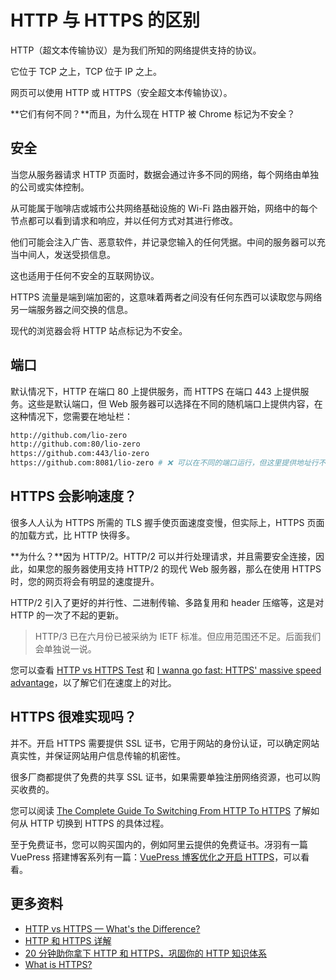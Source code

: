 # HTTP 与 HTTPS 的区别

HTTP（超文本传输协议）是为我们所知的网络提供支持的协议。

它位于 TCP 之上，TCP 位于 IP 之上。

网页可以使用 HTTP 或 HTTPS（安全超文本传输协议）。

**它们有何不同？**而且，为什么现在 HTTP 被 Chrome 标记为不安全？

## 安全

当您从服务器请求 HTTP 页面时，数据会通过许多不同的网络，每个网络由单独的公司或实体控制。

从可能属于咖啡店或城市公共网络基础设施的 Wi-Fi 路由器开始，网络中的每个节点都可以看到请求和响应，并以任何方式对其进行修改。

他们可能会注入广告、恶意软件，并记录您输入的任何凭据。中间的服务器可以充当中间人，发送受损信息。

这也适用于任何不安全的互联网协议。

HTTPS 流量是端到端加密的，这意味着两者之间没有任何东西可以读取您与网络另一端服务器之间交换的信息。

现代的浏览器会将 HTTP 站点标记为不安全。

## 端口

默认情况下，HTTP 在端口 80 上提供服务，而 HTTPS 在端口 443 上提供服务。这些是默认端口，但 Web 服务器可以选择在不同的随机端口上提供内容，在这种情况下，您需要在地址栏：

```bash
http://github.com/lio-zero
http://github.com:80/lio-zero
https://github.com:443/lio-zero
https://github.com:8081/lio-zero # ❌ 可以在不同的端口运行，但这里提供地址行不通
```

## HTTPS 会影响速度？

很多人人认为 HTTPS 所需的 TLS 握手使页面速度变慢，但实际上，HTTPS 页面的加载方式，比 HTTP 快得多。

**为什么？**因为 HTTP/2。HTTP/2 可以并行处理请求，并且需要安全连接，因此，如果您的服务器使用支持 HTTP/2 的现代 Web 服务器，那么在使用 HTTPS 时，您的网页将会有明显的速度提升。

HTTP/2 引入了更好的并行性、二进制传输、多路复用和 header 压缩等，这是对 HTTP 的一次了不起的更新。

> HTTP/3 已在六月份已被采纳为 IETF 标准。但应用范围还不足。后面我们会单独说一说。

您可以查看 [HTTP vs HTTPS Test](https://www.httpvshttps.com/) 和 [I wanna go fast: HTTPS' massive speed advantage](https://www.troyhunt.com/i-wanna-go-fast-https-massive-speed-advantage/)，以了解它们在速度上的对比。

## HTTPS 很难实现吗？

并不。开启 HTTPS 需要提供 SSL 证书，它用于网站的身份认证，可以确定网站真实性，并保证网站用户信息传输的机密性。

很多厂商都提供了免费的共享 SSL 证书，如果需要单独注册网络资源，也可以购买收费的。

您可以阅读 [The Complete Guide To Switching From HTTP To HTTPS](https://www.smashingmagazine.com/2017/06/guide-switching-http-https/) 了解如何从 HTTP 切换到 HTTPS 的具体过程。

至于免费证书，您可以购买国内的，例如阿里云提供的免费证书。冴羽有一篇 VuePress 搭建博客系列有一篇：[VuePress 博客优化之开启 HTTPS](https://github.com/mqyqingfeng/Blog/issues/246)，可以看看。

## 更多资料

- [HTTP vs HTTPS — What's the Difference?](https://www.freecodecamp.org/news/http-vs-https/)
- [HTTP 和 HTTPS 详解](https://juejin.cn/post/6844903604868874247)
- [20 分钟助你拿下 HTTP 和 HTTPS，巩固你的 HTTP 知识体系](https://juejin.cn/post/6994629873985650696)
- [What is HTTPS?](https://www.cloudflare.com/en-gb/learning/ssl/what-is-https/)
